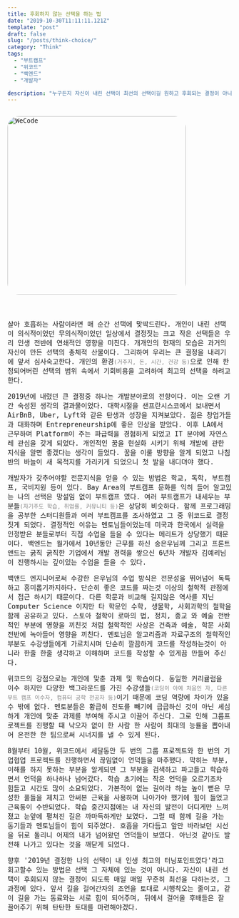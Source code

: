 ```yaml
---
title: 후회하지 않는 선택을 하는 법
date: "2019-10-30T11:11:11.121Z"
template: "post"
draft: false
slug: "/posts/think-choice/"
category: "Think"
tags:
  - "부트캠프"
  - "위코드"
  - "백엔드"
  - "개발자"

description: "누구든지 자신이 내린 선택이 최선의 선택이길 원하고 후회되는 결정이 아니길 바란다. 어떻게 하면 미래의 자신이 고마워할 수 있는 선택을 할 수 있을까?"
---
```

<head>
<style>
  code {
    background-color: #ececec
  }
  p {
    font-size: 15px;
  }
  tr{
    text-align: right;
  }
  sub{
    font-size: 14px;
    vertical-align: middle;
    padding: 0px;
    line-height: 30px;
    color: #2680d9;
  }
  li{
    margin: 20px 0px;
    /* list-style: none; */
  }
  strong{
    font-size: 18px;
    vertical-align: middle;
  }
  small{
    color: #808080;
  }
  #rcorners {
    border-radius: 25px;
    border: 2px solid #dd4ecf;
    padding: 20px; 
    width: 200px;
    height: 150px;  
  }
  .rdimg {
    border-radius: 25px;
  }
  img{
    margin-bottom: 10px;
  }
  ol, ul{
    line-height: 30px;
  }
  .alignR{
    text-align: left;
  }
  table{
    width: 100%;
    line-height: 25px;
    margin: 20px;
    font-size: 14px;
    padding:10px;
  }
  a { 
    text-decoration: none;
  }
  td {text-indent: 10px;}
</style>
</head>
<body>
<link href="https://fonts.googleapis.com/css?family=Nanum+Gothic+Coding&display=swap" rel="stylesheet">
<div style="font-family: 'Nanum Gothic Coding', monospace;">
<img src="/media/wecode.jpg" alt="WeCode" class="rdimg"  vspace="15px" width="400">
<center><p style="padding-bottom: 15px; display:block; clear:both" ></center>
  <p>
    살아 호흡하는 사람이라면 매 순간 선택에 맞딱드린다. 개인이 내린 선택이 의식적이었던 무의식적이었던 일상에서 결정짓는 크고 작은 선택들은 우리 인생 전반에 연쇄적인 영향을 미친다. 개개인의 현재의 모습은 과거의 자신이 만든 선택의 총체적 산물이다. 그리하여 우리는 큰 결정을 내리기에 앞서 심사숙고한다. 개인의 환경<small>(거주지, 돈, 시간, 건강 등)</small>으로 인해 한정되어버린 선택의 범위 속에서 기회비용을 고려하여 최고의 선택을 하려고 한다.
  </p>
  <p>
    2019년에 내렸던 큰 결정중 하나는 개발분야로의 전향이다. 이는 오랜 기간 숙성된 생각의 결과물이었다. 대학시절을 샌프란시스코에서 보내면서 AirBnB, Uber, Lyft와 같은 탄생과 성장을 지켜보았다. 젊은 창업가들과 대화하며 Entrepreneurship에 좋은 인상을 받았다. 이후 LA에서 근무하며 Platform이 주는 파급력을 경험하게 되었고 IT 분야에 자연스레 관심을 갖게 되었다. 개인적인 꿈을 현실화 시키기 위해 개발에 관한 지식을 알면 좋겠다는 생각이 들었다. 꿈을 이룰 방향을 알게 되었고 나침반의 바늘이 새 목적지를 가리키게 되었으니 첫 발을 내디뎌야 했다. 
  </p>
  <p>
    개발자가 갖추어야할 전문지식을 얻을 수 있는 방법은 학교, 독학, 부트캠프, 국비지원 등이 있다. Bay Area의 부트캠프 문화를 익히 들어 알고있는 나의 선택은 망설임 없이 부트캠프 였다. 여러 부트캠프가 내세우는 부분들<small>(자기주도 학습, 취업률, 커뮤니티 등)</small>은 상당히 비슷하다. 함께 프로그래밍을 공부한 스터디원들과 여러 부트캠프를 조사하였고 그 중 위코드로 결정짓게 되었다. 결정적인 이유는 멘토님들이었는데 미국과 한국에서 실력을 인정받은 분들로부터 직접 수업을 들을 수 있다는 메리트가 상당했기 때문이다. 백엔드는 월가에서 10년동안 근무를 하신 송은우님께 그리고 프론트앤드는 굵직 굵직한 기업에서 개발 경력을 쌓으신 6년차 개발자 김예리님이 진행하시는 깊이있는 수업을 들을 수 있다.
  </p>
  <p>
    백앤드 엔지니어로써 수강한 은우님의 수업 방식은 전문성을 뛰어넘어 독특하고 흥미롭기까지하다. 단순히 좋은 코드를 짜는것 이상의 철학적 관점에서 접근 하시기 때문이다. 다른 학문과 비교해 길지않은 역사를 지닌  Computer Science 이지만 타 학문인 수학, 생물학, 사회과학의 철학을 함께 공유하고 있다. 스토아 철학이 로마의 법, 정치, 종교 와 예술 전반적인 부분에 영향을 끼친것 처럼 철학적인 사상은 건축과 예술, 학문 사회 전반에 녹아들어 영향을 끼친다. 멘토님은 알고리즘과 자료구조의 철학적인 부분도 수강생들에게 가르치시며 단순히 깔끔하게 코드를 작성하는것이 아니라 한줄 한줄 생각하고 이해하며 코드를 작성할 수 있게끔 만들어 주신다. 
  </p>
  <p>
    위코드의 강점으로는 개인에 맞춘 과제 및 학습이다. 동일한 커리큘럼을 이수 하지만 다양한 백그라운드를 가진 수강생들<small>(코딩이 아예 처음인 자, 다른 부트 캠프 이수자, 컴퓨터 공학 전공자 등)</small>이기 때문에 코딩 역량에 차이가 있을 수 밖에 없다. 멘토분들은 황급히 진도를 빼기에 급급하신 것이 아닌 세심하게 개인에 맞춘 과제를 부여해 주시고 이끌어 주신다. 그로 인해 그룹프로젝트를 진행할 때 낙오자 없이 한 사람 한 사람이 최대의 능률을 뽑아내어 온전한 한 팀으로써 시너지를 낼 수 있게 된다. 
  </p>
  <p>
    8월부터 10월, 위코드에서 세달동안 두 번의 그룹 프로젝트와 한 번의 기업협업 프로젝트를 진행하면서 끊임없이 언덕들을 마주했다. 막히는 부분, 이해를 하지 못하는 부분을 알게되면 그 부분을 검색하고 파고들고 학습하면서 언덕을 하나하나 넘어갔다. 학습 초기에는 작은 언덕을 오르기조차 힘들고 시간도 많이 소요되었다. 가본적이 없는 길이라 하늘 높이 뻗은 무성한 풀들을 제치고 안써본 근육을 사용하며 나아가야 했기에 힘이 들었고 근육통이 수반되었다. 학습 중간지점에는 내 자신의 발전이 더디게만 느껴졌고 눈앞에 펼쳐진 길은 까마득하게만 보였다. 그럴 때 함께 길을 가는 동기들과 멘토님들이 힘이 되주었다. 호흡을 가다듬고 앞만 바라보던 시선을 뒤로 돌리니 어제의 내가 넘어왔던 언덕들이 보였다. 아닌것 같아도 발전해 나가고 있다는 것을 깨닫게 되었다.
  </p>
  <p>
    향후 '2019년 결정한 나의 선택이 내 인생 최고의 터닝포인트였다'라고 회고할수 있는 방법은 선택 그 자체에 있는 것이 아니다. 자신이 내린 선택이 후회되지 않는 결정이 되도록 매일 매일 꾸준히 최선을 다하는것, 그 과정에 있다. 앞서 길을 걸어간자의 조언을 토대로 시행착오는 줄이고, 같이 길을 가는 동료와는 서로 힘이 되어주며, 뒤에서 걸어올 후배들은 잘 끌어주기 위해 탄탄한 토대를 마련해야겠다.
  </p>